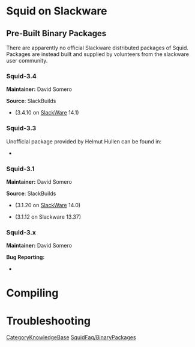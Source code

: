 # Squid on Slackware

## Pre-Built Binary Packages

There are apparently no official Slackware distributed packages of
Squid. Packages are instead built and supplied by volunteers from the
slackware user community.

### Squid-3.4

**Maintainer:** David Somero

**Source**: SlackBuilds

  - [](http://slackbuilds.org/repository/14.1/network/squid/) (3.4.10 on
    [SlackWare](https://wiki.squid-cache.org/KnowledgeBase/Slackware/SlackWare#)
    14.1)

### Squid-3.3

Unofficial package provided by Helmut Hullen can be found in:

  - [](http://helmut.hullen.de/filebox/Linux/slackware/n/)

### Squid-3.1

**Maintainer:** David Somero

**Source**: SlackBuilds

  - [](http://slackbuilds.org/repository/14.0/network/squid/) (3.1.20 on
    [SlackWare](https://wiki.squid-cache.org/KnowledgeBase/Slackware/SlackWare#)
    14.0)

  - [](http://slackbuilds.org/repository/13.37/network/squid/) (3.1.12
    on Slackware 13.37)

### Squid-3.x

**Maintainer:** David Somero

**Bug Reporting:** [](http://slackbuilds.org/howto/)

  - [](http://slackbuilds.org/result/?search=squid&sv=)

# Compiling

# Troubleshooting

[CategoryKnowledgeBase](https://wiki.squid-cache.org/KnowledgeBase/Slackware/CategoryKnowledgeBase#)
[SquidFaq/BinaryPackages](https://wiki.squid-cache.org/KnowledgeBase/Slackware/SquidFaq/BinaryPackages#)

